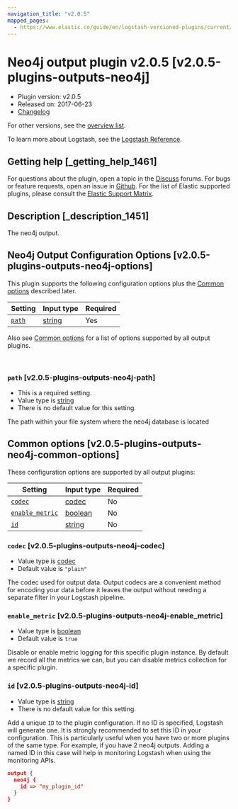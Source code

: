 ```yaml
---
navigation_title: "v2.0.5"
mapped_pages:
  - https://www.elastic.co/guide/en/logstash-versioned-plugins/current/v2.0.5-plugins-outputs-neo4j.html
---
```


# Neo4j output plugin v2.0.5 [v2.0.5-plugins-outputs-neo4j]


* Plugin version: v2.0.5
* Released on: 2017-06-23
* [Changelog](https://github.com/logstash-plugins/logstash-output-neo4j/blob/v2.0.5/CHANGELOG.md)

For other versions, see the [overview list](output-neo4j-index.md).

To learn more about Logstash, see the [Logstash Reference](logstash://reference/index.md).

## Getting help [_getting_help_1461]

For questions about the plugin, open a topic in the [Discuss](http://discuss.elastic.co) forums. For bugs or feature requests, open an issue in [Github](https://github.com/logstash-plugins/logstash-output-neo4j). For the list of Elastic supported plugins, please consult the [Elastic Support Matrix](https://www.elastic.co/support/matrix#matrix_logstash_plugins).


## Description [_description_1451]

The neo4j output.


## Neo4j Output Configuration Options [v2.0.5-plugins-outputs-neo4j-options]

This plugin supports the following configuration options plus the [Common options](v2-0-5-plugins-outputs-neo4j.md#v2.0.5-plugins-outputs-neo4j-common-options) described later.

| Setting | Input type | Required |
| --- | --- | --- |
| [`path`](v2-0-5-plugins-outputs-neo4j.md#v2.0.5-plugins-outputs-neo4j-path) | [string](logstash://reference/configuration-file-structure.md#string) | Yes |

Also see [Common options](v2-0-5-plugins-outputs-neo4j.md#v2.0.5-plugins-outputs-neo4j-common-options) for a list of options supported by all output plugins.

 

### `path` [v2.0.5-plugins-outputs-neo4j-path]

* This is a required setting.
* Value type is [string](logstash://reference/configuration-file-structure.md#string)
* There is no default value for this setting.

The path within your file system where the neo4j database is located



## Common options [v2.0.5-plugins-outputs-neo4j-common-options]

These configuration options are supported by all output plugins:

| Setting | Input type | Required |
| --- | --- | --- |
| [`codec`](v2-0-5-plugins-outputs-neo4j.md#v2.0.5-plugins-outputs-neo4j-codec) | [codec](logstash://reference/configuration-file-structure.md#codec) | No |
| [`enable_metric`](v2-0-5-plugins-outputs-neo4j.md#v2.0.5-plugins-outputs-neo4j-enable_metric) | [boolean](logstash://reference/configuration-file-structure.md#boolean) | No |
| [`id`](v2-0-5-plugins-outputs-neo4j.md#v2.0.5-plugins-outputs-neo4j-id) | [string](logstash://reference/configuration-file-structure.md#string) | No |

### `codec` [v2.0.5-plugins-outputs-neo4j-codec]

* Value type is [codec](logstash://reference/configuration-file-structure.md#codec)
* Default value is `"plain"`

The codec used for output data. Output codecs are a convenient method for encoding your data before it leaves the output without needing a separate filter in your Logstash pipeline.


### `enable_metric` [v2.0.5-plugins-outputs-neo4j-enable_metric]

* Value type is [boolean](logstash://reference/configuration-file-structure.md#boolean)
* Default value is `true`

Disable or enable metric logging for this specific plugin instance. By default we record all the metrics we can, but you can disable metrics collection for a specific plugin.


### `id` [v2.0.5-plugins-outputs-neo4j-id]

* Value type is [string](logstash://reference/configuration-file-structure.md#string)
* There is no default value for this setting.

Add a unique `ID` to the plugin configuration. If no ID is specified, Logstash will generate one. It is strongly recommended to set this ID in your configuration. This is particularly useful when you have two or more plugins of the same type. For example, if you have 2 neo4j outputs. Adding a named ID in this case will help in monitoring Logstash when using the monitoring APIs.

```json
output {
  neo4j {
    id => "my_plugin_id"
  }
}
```



